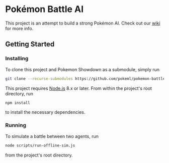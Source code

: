 # Pokémon Battle AI
This project is an attempt to build a strong Pokémon AI. Check out our [wiki](https://github.com/pokeml/pokemon-battle-ai/wiki) for more info.

## Getting Started

### Installing
To clone this project and Pokemon Showdown as a submodule, simply run

```bash
git clone --recurse-submodules https://github.com/pokeml/pokemon-battle-ai.git
```

This project requires [Node.js](https://nodejs.org/) 8.x or later. From within the project's root directory, run

```bash
npm install
```

to install the necessary dependencies.

### Running

To simulate a battle between two agents, run

```bash
node scripts/run-offline-sim.js
```

from the project's root directory.
